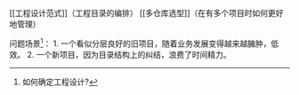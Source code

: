 [[工程设计范式]]（工程目录的编排）
[[多仓库选型]]（在有多个项目时如何更好地管理）

问题场景[^1]：
	1. 一个看似分层良好的旧项目，随着业务发展变得越来越臃肿，低效。
	2. 一个新项目，因为目录结构上的纠结，浪费了时间精力。

[^1]: 如何确定工程设计?